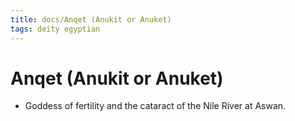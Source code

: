 ```yaml
---
title: docs/Anqet (Anukit or Anuket)
tags: deity egyptian
---
```


# Anqet (Anukit or Anuket)
- Goddess of fertility and the cataract of the Nile River at Aswan.